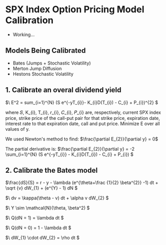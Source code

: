 # SPX Index Option Pricing Model Calibration

* Working...

## Models Being Calibrated
* Bates (Jumps + Stochastic Volatility)
* Merton Jump Diffusion
* Hestons Stochastic Volatility

## 1. Calibrate an overal dividend yield

$\ E^2 = sum_{i=1}^{N} (S e^{-yT_{i}}- K_{i}D(T_{i}) - C_{i} + P_{i})^{2} $  

where 𝑆, K_{i}, T_{i}, 𝑟_{i}, 𝐶_{i}, 𝑃_{i} are, respectively, current SPX index
price, strike price of the call-put pair for that strike price, expiration
date, interest rate to that expiration date, call and put price. Minimize E over
all values of y.

We used Newton's method to find:
$\frac{\partial E_{2}}{\partial y} = 0$  

The partial derivative is:
$\frac{\partial E_{2}}{\partial y} = -2 \sum_{i=1}^{N} (S e^{-yT_{i}} - K_{i}D(T_{i}) - C_{i} + P_{i}) $  

## 2. Calibrate the Bates model

$\frac{dS}{S} = r - y - \lambda (e^{\theta+\frac {1}{2} \beta^{2}} -1) dt + \sqrt {v} dW_{1} + (e^{Y} - 1) dN $  

$\ dv = \kappa(\theta - v) dt + \alpha v dW_{2} $  

$\ Y \sim \mathcal{N}(\theta, \beta^2) $  

$\ Q(dN = 1) = \lambda dt $  

$\ Q(dN = 0) = 1 - \lambda dt $  

$\ dW_{1} \cdot dW_{2} = \rho dt $